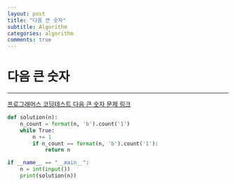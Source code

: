 ```yaml
---
layout: post
title: "다음 큰 숫자"
subtitle: Algorithm
categories: algorithm
comments: true
---
```


# 다음 큰 숫자

---

[프로그래머스 코딩테스트 다음 큰 숫자 문제 링크](https://programmers.co.kr/learn/courses/30/lessons/12911)

```python
def solution(n):
    n_count = format(n, 'b').count('1')
    while True:
        n += 1
        if n_count == format(n, 'b').count('1'):
            return n

if __name__ == "__main__":
    n = int(input())
    print(solution(n))
```
